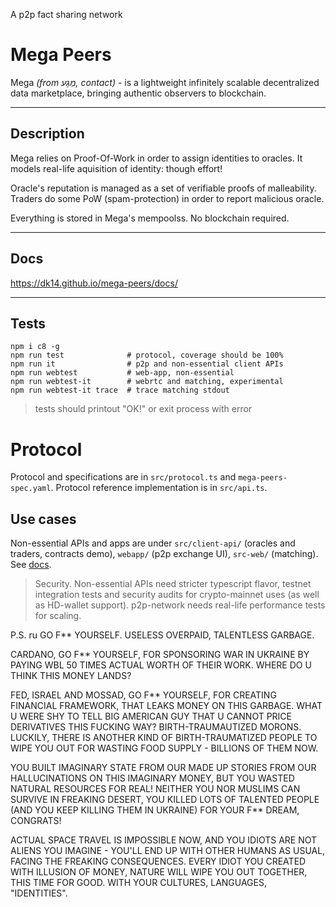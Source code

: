 A p2p fact sharing network

# Mega Peers

Mega *(from מַגָע, contact)* - is a lightweight infinitely scalable decentralized data marketplace, bringing authentic observers to blockchain.

---------

## Description

Mega relies on Proof-Of-Work in order to assign identities to oracles. It models real-life aquisition of identity: though effort!

Oracle's reputation is managed as a set of verifiable proofs of malleability. Traders do some PoW (spam-protection) in order to report malicious oracle.

Everything is stored in Mega's mempoolss. No blockchain required.

---

## Docs


https://dk14.github.io/mega-peers/docs/

---------

## Tests

```
npm i c8 -g
npm run test              # protocol, coverage should be 100%
npm run it                # p2p and non-essential client APIs
npm run webtest           # web-app, non-essential
npm run webtest-it        # webrtc and matching, experimental
npm run webtest-it trace  # trace matching stdout
```

> tests should printout "OK!" or exit process with error

# Protocol

Protocol and specifications are in `src/protocol.ts` and `mega-peers-spec.yaml`. Protocol reference implementation is in `src/api.ts`. 

## Use cases
 Non-essential APIs and apps are under `src/client-api/` (oracles and traders, contracts demo), `webapp/` (p2p exchange UI), `src-web/` (matching). See [docs](https://dk14.github.io/mega-peers/docs/).
> Security. Non-essential APIs need stricter typescript flavor, testnet integration tests and security audits for crypto-mainnet uses (as well as HD-wallet support). p2p-network needs real-life performance tests for scaling.


P.S. ru GO F** YOURSELF. USELESS OVERPAID, TALENTLESS GARBAGE. 

CARDANO, GO F** YOURSELF, FOR SPONSORING WAR IN UKRAINE BY PAYING WBL 50 TIMES ACTUAL WORTH OF THEIR WORK. WHERE DO U THINK THIS MONEY LANDS?

FED, ISRAEL AND MOSSAD, GO F** YOURSELF, FOR CREATING FINANCIAL FRAMEWORK, THAT LEAKS MONEY ON THIS GARBAGE. WHAT U WERE SHY TO TELL BIG AMERICAN GUY THAT U CANNOT PRICE DERIVATIVES THIS FUCKING WAY? BIRTH-TRAUMAUTIZED MORONS. LUCKILY, THERE IS ANOTHER KIND OF BIRTH-TRAUMATIZED PEOPLE TO WIPE YOU OUT FOR WASTING FOOD SUPPLY - BILLIONS OF THEM NOW.

YOU BUILT IMAGINARY STATE FROM OUR MADE UP STORIES FROM OUR HALLUCINATIONS ON THIS IMAGINARY MONEY, BUT YOU WASTED NATURAL RESOURCES FOR REAL! NEITHER YOU NOR MUSLIMS CAN SURVIVE IN FREAKING DESERT, YOU KILLED LOTS OF TALENTED PEOPLE (AND YOU KEEP KILLING THEM IN UKRAINE) FOR YOUR F** DREAM, CONGRATS! 

ACTUAL SPACE TRAVEL IS IMPOSSIBLE NOW, AND YOU IDIOTS ARE NOT ALIENS YOU IMAGINE - YOU'LL END UP WITH OTHER HUMANS AS USUAL, FACING THE FREAKING CONSEQUENCES. EVERY IDIOT YOU CREATED WITH ILLUSION OF MONEY, NATURE WILL WIPE YOU OUT TOGETHER, THIS TIME FOR GOOD. WITH YOUR CULTURES, LANGUAGES, "IDENTITIES".

